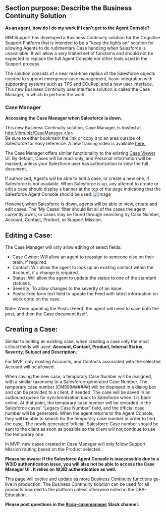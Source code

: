## Section purpose:  Describe the Business Continuity Solution

**As an agent, how do I do my work if I can’t get to the Agent Console?**

IBM Support has developed a Business Continuity solution for the Cognitive Support Platform that is intended to be a "keep the lights on" solution for allowing Agents to do rudimentary Case handling when Salesforce is unavailable.  It will allow a very limited set of functions and should not be expected to replace the full Agent Console nor other tools used in the Support process.

The solution consists of a near real-time replica of the Salesforce objects needed to support emergency case management, basic integration with supporting systems such as TPS and ECuRep, and a new user interface. This new Business Continuity user interface solution is called the Case Manager, in which to perform the work.

### Case Manager

**Accessing the Case Manager when Salesforce is down.**

This new Business Continuity solution, Case Manager, is hosted at <a href="http://ibm.biz/CaseManager" target="_blank">http://ibm.biz/CaseManager.</a>    
Be sure to either bookmark the link or copy it to an area outside of Salesforce for easy reference. A new training video is available <a href="https://yourlearning.ibm.com/#activity/URL-CB81D243B7C4 " target="_blank">here.</a>  

The Case Manager offers similar functionality to the existing <a href="http://ibm.biz/CaseViewer" target="_blank">Case Viewer</a> UI.  By default, Cases will be read-only, and Personal Information will be masked, unless your Salesforce user has authorization to view the full document.  

If authorized, Agents will be able to edit a case, or create a new one, if Salesforce is not available.  When Salesforce is up, any attempt to create or edit a case should display a banner at the top of the page indicating that the Salesforce Agent Console should be used:
![image](https://media.github.ibm.com/user/146797/files/588b5d54-2875-11e9-8136-19bd720e190a)

However, when Salesforce is down, agents will be able to view, create and edit cases.  The ‘My Cases’ filter should list all of the cases the agent currently owns, or cases may be found through searching by Case Number, Account, Contact, Product, or Support Mission.    

## Editing a Case:

The Case Manager will only allow editing of select fields:

*  Case Owner:  Will allow an agent to reassign to someone else on their team, if required.
*  Contact: Will allow the agent to look up an existing contact within the Account, if a change is required. 
*  Status:  Will allow the agent to update the status to one of the standard statuses.
*  Severity:  To allow changes to the severity of an issue.
*  Posts:  Free form text field to update the Feed with latest information on work done on the case.

Note:  When updating the Posts (Feed), the agent will need to save both the post, and then the Case document itself.  

## Creating a Case:

Similar to editing an existing case, when creating a case only the most critical fields will used:  **Account, Contact, Product, Internal Status, Severity, Subject and Description.**

For MVP, only existing Accounts, and Contacts associated with the selected Account will be allowed.

When saving the new case, a temporary Case Number will be assigned, with a similar taxonomy to a Salesforce-generated Case Number.  The temporary case number (CM999######) will be displayed in a dialog box and can be provided to a client, if needed.  The case will be saved in an outbound queue for synchronization back to Salesforce when it is back online.  At that point, the temporary case number will be recorded in the Salesforce cases’ “Legacy Case Number” field, and the official case number will be generated.  When the agent returns to the Agent Console, they will be able to search for the temporary case number in order to find the case. The newly generated ‘official’ Salesforce Case number should be sent to the client as soon as possible so the client will not continue to use the temporary one. 

In MVP, new cases created in Case Manager will only follow Support Mission routing based on the Product selected.

**Please be aware:  If the Salesforce Agent Console is inaccessible due to a W3ID authentication issue, you will also not be able to access the Case Manager UI . It relies on W3ID authentication as well.**

This page will evolve and update as more Business Continuity functions go-live in production.  The Business Continuity solution can be used for all products boarded to the platform unless otherwise noted in the DBA-Education.  

**Please post questions in the <a href="https://slack.com/app_redirect?channel=CGB5SAV3P" target="_blank">#csp-casemanager</a> Slack channel.**

